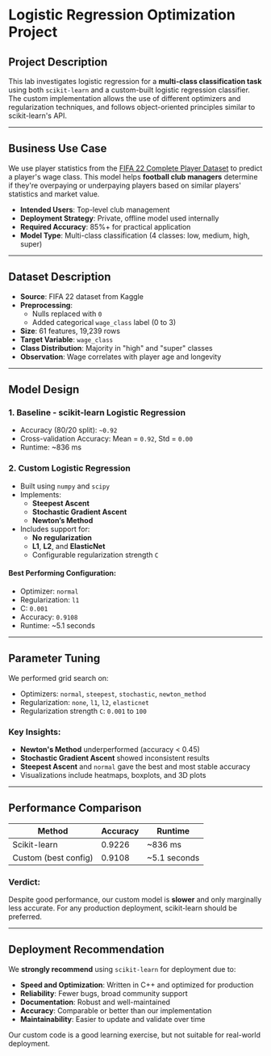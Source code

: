 # Logistic Regression Optimization Project

## Project Description

This lab investigates logistic regression for a **multi-class classification task** using both `scikit-learn` and a custom-built logistic regression classifier. The custom implementation allows the use of different optimizers and regularization techniques, and follows object-oriented principles similar to scikit-learn's API.

---

## Business Use Case

We use player statistics from the [FIFA 22 Complete Player Dataset](https://www.kaggle.com/datasets/stefanoleone992/fifa-22-complete-player-dataset) to predict a player's wage class. This model helps **football club managers** determine if they're overpaying or underpaying players based on similar players' statistics and market value.

- **Intended Users**: Top-level club management  
- **Deployment Strategy**: Private, offline model used internally  
- **Required Accuracy**: 85%+ for practical application  
- **Model Type**: Multi-class classification (4 classes: low, medium, high, super)

---

## Dataset Description

- **Source**: FIFA 22 dataset from Kaggle
- **Preprocessing**:
  - Nulls replaced with `0`
  - Added categorical `wage_class` label (0 to 3)
- **Size**: 61 features, 19,239 rows
- **Target Variable**: `wage_class`
- **Class Distribution**: Majority in "high" and "super" classes
- **Observation**: Wage correlates with player age and longevity

---

## Model Design

### 1. **Baseline - scikit-learn Logistic Regression**
- Accuracy (80/20 split): `~0.92`
- Cross-validation Accuracy: Mean = `0.92`, Std = `0.00`
- Runtime: ~836 ms

### 2. **Custom Logistic Regression**
- Built using `numpy` and `scipy`
- Implements:
  - **Steepest Ascent**
  - **Stochastic Gradient Ascent**
  - **Newton’s Method**
- Includes support for:
  - **No regularization**
  - **L1**, **L2**, and **ElasticNet**
  - Configurable regularization strength `C`

#### Best Performing Configuration:
- Optimizer: `normal`
- Regularization: `l1`
- C: `0.001`
- Accuracy: `0.9108`
- Runtime: ~5.1 seconds

---

## Parameter Tuning

We performed grid search on:
- Optimizers: `normal`, `steepest`, `stochastic`, `newton_method`
- Regularization: `none`, `l1`, `l2`, `elasticnet`
- Regularization strength `C`: `0.001` to `100`

### Key Insights:
- **Newton's Method** underperformed (accuracy < 0.45)
- **Stochastic Gradient Ascent** showed inconsistent results
- **Steepest Ascent** and `normal` gave the best and most stable accuracy
- Visualizations include heatmaps, boxplots, and 3D plots

---

## Performance Comparison

| Method              | Accuracy | Runtime       |
|---------------------|----------|---------------|
| Scikit-learn        | 0.9226   | ~836 ms       |
| Custom (best config)| 0.9108   | ~5.1 seconds  |

### Verdict:
Despite good performance, our custom model is **slower** and only marginally less accurate. For any production deployment, scikit-learn should be preferred.

---

## Deployment Recommendation

We **strongly recommend** using `scikit-learn` for deployment due to:

- **Speed and Optimization**: Written in C++ and optimized for production
- **Reliability**: Fewer bugs, broad community support
- **Documentation**: Robust and well-maintained
- **Accuracy**: Comparable or better than our implementation
- **Maintainability**: Easier to update and validate over time

Our custom code is a good learning exercise, but not suitable for real-world deployment.
